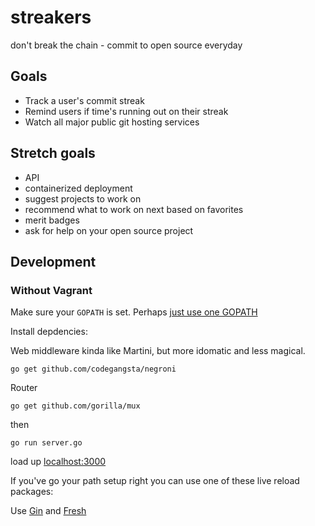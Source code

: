 streakers
=========

don't break the chain - commit to open source everyday


## Goals

- Track a user's commit streak
- Remind users if time's running out on their streak
- Watch all major public git hosting services


## Stretch goals

- API
- containerized deployment
- suggest projects to work on
- recommend what to work on next based on favorites
- merit badges
- ask for help on your open source project

## Development

### Without Vagrant

Make sure your `GOPATH` is set. Perhaps [just use one GOPATH](http://mwholt.blogspot.com/2014/02/why-i-use-just-one-gopath.html)

Install depdencies:

Web middleware kinda like Martini, but more idomatic and less magical.

`go get github.com/codegangsta/negroni`

Router

`go get github.com/gorilla/mux`

then

`go run server.go`

load up [localhost:3000](http://localhost:3000)

If you've go your path setup right you can use one of these live reload packages:

Use [Gin](https://github.com/codegangsta/gin) and [Fresh](https://github.com/pilu/fresh)
